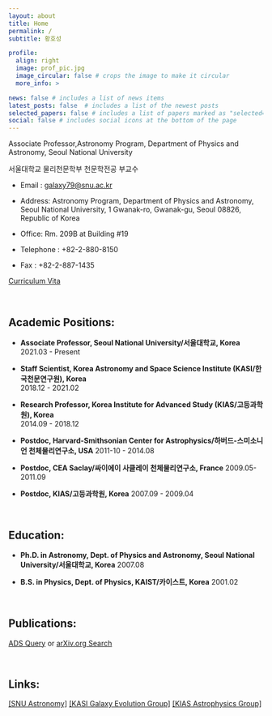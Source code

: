 ```yaml
---
layout: about
title: Home
permalink: /
subtitle: 황호성

profile:
  align: right
  image: prof_pic.jpg
  image_circular: false # crops the image to make it circular
  more_info: >

news: false # includes a list of news items
latest_posts: false  # includes a list of the newest posts
selected_papers: false # includes a list of papers marked as "selected={true}"
social: false # includes social icons at the bottom of the page
---
```

Associate Professor,Astronomy Program, Department of Physics and Astronomy, Seoul National University

서울대학교 물리천문학부 천문학전공 부교수
* Email : galaxy79@snu.ac.kr

* Address: Astronomy Program, Department of Physics and Astronomy, Seoul National University, 1 Gwanak-ro, Gwanak-gu, Seoul 08826, Republic of Korea

* Office: Rm. 209B at Building #19

* Telephone : +82-2-880-8150

* Fax : +82-2-887-1435

[Curriculum Vita](http://astro.snu.ac.kr/~hhwang/cvpubref_HWANG.pdf)

<br/>

## Academic Positions:
* **Associate Professor, Seoul National University/서울대학교, Korea**   
  2021.03 - Present

* **Staff Scientist, Korea Astronomy and Space Science Institute (KASI/한국천문연구원), Korea**   
  2018.12 - 2021.02
  
* **Research Professor, Korea Institute for Advanced Study (KIAS/고등과학원), Korea**  
  2014.09 - 2018.12

* **Postdoc, Harvard-Smithsonian Center for Astrophysics/하버드-스미소니언 천체물리연구소, USA**
  2011-10 - 2014.08

* **Postdoc, CEA Saclay/싸이에이 사클레이 천체물리연구소, France**
  2009.05-2011.09

* **Postdoc, KIAS/고등과학원, Korea**
  2007.09 - 2009.04

<br/>

## Education:
* **Ph.D. in Astronomy, Dept. of Physics and Astronomy, Seoul National University/서울대학교, Korea**
  2007.08

* **B.S. in Physics, Dept. of Physics, KAIST/카이스트, Korea**
  2001.02

<br/>

## Publications:
[ADS Query](https://ui.adsabs.harvard.edu/search/filter_author_facet_hier_fq_author=NOT&filter_author_facet_hier_fq_author=*%3A*&filter_author_facet_hier_fq_author=author_facet_hier%3A%221%2FHwang%2C%20H%2FHwang%2C%20H%22&filter_bibstem_facet_fq_bibstem_facet=NOT&filter_bibstem_facet_fq_bibstem_facet=(((((*%3A*%20NOT%20bibstem_facet%3A%22yCat%22)%20NOT%20bibstem_facet%3A%22GeCAS%22)%20NOT%20bibstem_facet%3A%22noao.prop%22)%20NOT%20bibstem_facet%3A%22AAS%22)%20NOT%20bibstem_facet%3A%22IAUGA%22)&filter_bibstem_facet_fq_bibstem_facet=bibstem_facet%3A%22LPICo%22&filter_database_fq_database=AND&filter_database_fq_database=database%3A%22astronomy%22&fq=%7B!type%3Daqp%20v%3D%24fq_database%7D&fq=%7B!type%3Daqp%20v%3D%24fq_bibstem_facet%7D&fq=%7B!type%3Daqp%20v%3D%24fq_author%7D&fq_author=(*%3A*%20NOT%20author_facet_hier%3A%221%2FHwang%2C%20H%2FHwang%2C%20H%22)&fq_bibstem_facet=((((((*%3A*%20NOT%20bibstem_facet%3A%22yCat%22)%20NOT%20bibstem_facet%3A%22GeCAS%22)%20NOT%20bibstem_facet%3A%22noao.prop%22)%20NOT%20bibstem_facet%3A%22AAS%22)%20NOT%20bibstem_facet%3A%22IAUGA%22)%20NOT%20bibstem_facet%3A%22LPICo%22)&fq_database=database%3A%22astronomy%22&p_=0&q=%20%20author%3A%22hwang%2C%20ho%20seong%22&sort=date%20desc%2C%20bibcode%20desc) or [arXiv.org Search](https://arxiv.org/find/astro-ph/1/au:+hwang_h/0/1/0/all/0/1)

<br/>

## Links:
[[SNU Astronomy]](https://astron.snu.ac.kr) [[KASI Galaxy Evolution Group]](https://galev.kasi.re.kr/doku.php) [[KIAS Astrophysics Group]](https://astro.kias.re.kr/)

<br/>
